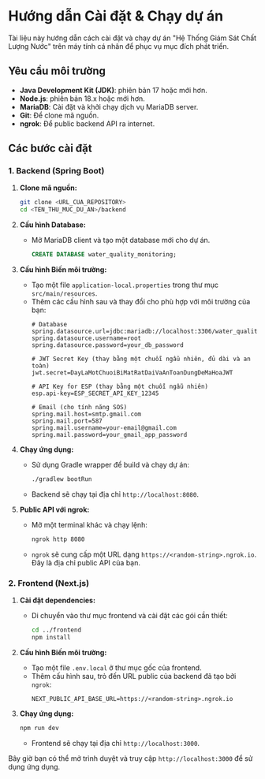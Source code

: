 # Hướng dẫn Cài đặt & Chạy dự án

Tài liệu này hướng dẫn cách cài đặt và chạy dự án "Hệ Thống Giám Sát Chất Lượng Nước" trên máy tính cá nhân để phục vụ mục đích phát triển.

## Yêu cầu môi trường

- **Java Development Kit (JDK)**: phiên bản 17 hoặc mới hơn.
- **Node.js**: phiên bản 18.x hoặc mới hơn.
- **MariaDB**: Cài đặt và khởi chạy dịch vụ MariaDB server.
- **Git**: Để clone mã nguồn.
- **ngrok**: Để public backend API ra internet.

## Các bước cài đặt

### 1. Backend (Spring Boot)

1.  **Clone mã nguồn:**
    ```bash
    git clone <URL_CUA_REPOSITORY>
    cd <TEN_THU_MUC_DU_AN>/backend
    ```

2.  **Cấu hình Database:**
    - Mở MariaDB client và tạo một database mới cho dự án.
      ```sql
      CREATE DATABASE water_quality_monitoring;
      ```

3.  **Cấu hình Biến môi trường:**
    - Tạo một file `application-local.properties` trong thư mục `src/main/resources`.
    - Thêm các cấu hình sau và thay đổi cho phù hợp với môi trường của bạn:
      ```properties
      # Database
      spring.datasource.url=jdbc:mariadb://localhost:3306/water_quality_monitoring
      spring.datasource.username=root
      spring.datasource.password=your_db_password

      # JWT Secret Key (thay bằng một chuỗi ngẫu nhiên, đủ dài và an toàn)
      jwt.secret=DayLaMotChuoiBiMatRatDaiVaAnToanDungDeMaHoaJWT

      # API Key for ESP (thay bằng một chuỗi ngẫu nhiên)
      esp.api-key=ESP_SECRET_API_KEY_12345

      # Email (cho tính năng SOS)
      spring.mail.host=smtp.gmail.com
      spring.mail.port=587
      spring.mail.username=your-email@gmail.com
      spring.mail.password=your_gmail_app_password
      ```

4.  **Chạy ứng dụng:**
    - Sử dụng Gradle wrapper để build và chạy dự án:
      ```bash
      ./gradlew bootRun
      ```
    - Backend sẽ chạy tại địa chỉ `http://localhost:8080`.

5.  **Public API với ngrok:**
    - Mở một terminal khác và chạy lệnh:
      ```bash
      ngrok http 8080
      ```
    - `ngrok` sẽ cung cấp một URL dạng `https://<random-string>.ngrok.io`. Đây là địa chỉ public API của bạn.

### 2. Frontend (Next.js)

1.  **Cài đặt dependencies:**
    - Di chuyển vào thư mục frontend và cài đặt các gói cần thiết:
      ```bash
      cd ../frontend
      npm install
      ```

2.  **Cấu hình Biến môi trường:**
    - Tạo một file `.env.local` ở thư mục gốc của frontend.
    - Thêm cấu hình sau, trỏ đến URL public của backend đã tạo bởi `ngrok`:
      ```
      NEXT_PUBLIC_API_BASE_URL=https://<random-string>.ngrok.io
      ```

3.  **Chạy ứng dụng:**
    ```bash
    npm run dev
    ```
    - Frontend sẽ chạy tại địa chỉ `http://localhost:3000`.

Bây giờ bạn có thể mở trình duyệt và truy cập `http://localhost:3000` để sử dụng ứng dụng.